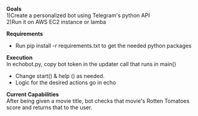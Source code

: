 **Goals**  
1)Create a personalized bot using Telegram's python API    
2)Run it on AWS EC2 instance or lamba


**Requirements**  
- Run pip install -r requirements.txt to get the needed python packages 


**Execution**  
 In echobot.py, copy bot token in the updater call that runs in main()
- Change start() & help () as needed.
- Logic for the desired actions go in echo

**Current Capabilities**   
After being given a movie title, bot checks that movie's Rotten Tomatoes
score and returns that to the user.



